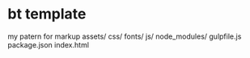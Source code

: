
# bt template
my patern for markup
assets/
css/
fonts/
js/
node_modules/
gulpfile.js
package.json
index.html
